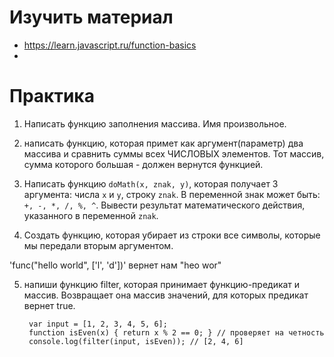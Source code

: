 ﻿# Изучить материал

* https://learn.javascript.ru/function-basics
* 

# Практика

1) Написать функцию заполнения массива. Имя произвольное.

2) написать функцию, которая примет как аргумент(параметр) два массива и сравнить суммы всех ЧИСЛОВЫХ элементов. Тот массив, сумма которого большая - должен вернутся функцией.

3) Написать функцию `doMath(x, znak, y)`, которая получает 3 аргумента: числа `x` и `y`, строку
`znak`. В переменной знак может быть: `+, -, *, /, %, ^`. Вывести результат
математического действия, указанного в переменной `znak`.

4) Создать функцию, которая убирает из строки все символы, которые мы передали вторым аргументом.

  'func("hello world", ['l', 'd'])' вернет нам "heo wor"
  
5) напиши функцию filter, которая принимает функцию-предикат и массив. Возвращает она массив значений, для которых предикат вернет true.

        var input = [1, 2, 3, 4, 5, 6];
        function isEven(x) { return x % 2 == 0; } // проверяет на четность
        console.log(filter(input, isEven)); // [2, 4, 6]


